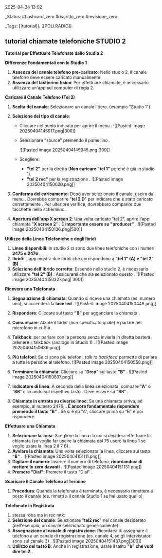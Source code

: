 2025-04-24 13:02

_Status: #flashcard_zero  #riscritto_zero  #revisione_zero 

_Tags: [[tutorial]]. [[POLI.RADIO]]

## tutorial chiamate telefoniche STUDIO 2

**Tutorial per Effettuare Telefonate dallo Studio 2**

**Differenze Fondamentali con lo Studio 1**

1. **Assenza del canale telefono pre-caricato**: Nello studio 2, il canale telefono deve essere caricato manualmente.
2. **Assenza del tastierino fisico**: Per effettuare chiamate, è necessario utilizzare un'app sul computer di regia 2.

**Caricare il Canale Telefono (Tel 2)**

1. **Scelta del canale**: Selezionare un canale libero. (esempio "Studio 1")
2. **Selezione del tipo di canale**:
    - Cliccare nel punto indicato per aprire il menu .
      ![[Pasted image 20250404145917.png|300]]
    - Selezionare "source" premendo il pomellino .
      
      ![[Pasted image 20250404145945.png|300]]
    - Scegliere:
        - **"tel 2"** per la diretta 
          (**Non caricare "tel 1"** perché è già in studio 1).
        - **"tel 2 rec"** per la registrazione .
          ![[Pasted image 20250404150020.png]]
        
3. **Conferma del caricamento**: Dopo aver selezionato il canale, uscire dal menu . Dovrebbe comparire "**tel 2 D**" per indicare che è stato caricato correttamente . Per ulteriore verifica, dovrebbero comparire due tacchette nello schermino .
4. **Apertura dell'app X screen 2**: Una volta caricato "tel 2", aprire l'app chiamata "**X screen 2**" . È **importante essere su "producer"** .
   ![[Pasted image 20250404150136.png|500]]

**Utilizzo delle Linee Telefoniche e degli Ibridi**

1. **Linee disponibili**: In studio 2 ci sono due linee telefoniche con i numeri **2475 e 2476** .
2. **Ibridi**: L'app mostra due ibridi  che corrispondono a **"tel 1" (A) e "tel 2" (B)** .
3. **Selezione dell'ibrido corretto**: Essendo nello studio 2, è necessario utilizzare **"tel 2" (B)** . Assicurarsi che sia selezionato questo .
   ![[Pasted image 20250404150327.png| 300]]

**Ricevere una Telefonata**

1. **Segnalazione di chiamata**: Quando si riceve una chiamata (es. numero uno), si accenderà la **luce led** .
   ![[Pasted image 20250404150449.png]]
2. **Rispondere**: Cliccare sul tasto **"B"** per agganciare la chiamata .
3. **Comunicare**: Alzare il fader (non specificato quale) e parlare nel microfono in cuffia .
 
4. **Talkback**: per parlare con la persona senza inviarla in diretta basterà premere il talkback (analogo in Studio 1) .
   ![[Pasted image 20250404150636.png]]
5. **Più telefoni**: Se ci sono più telefoni, *talk to backfeed* permette di parlare a tutte le persone al telefono.
   ![[Pasted image 20250404150558.png]]

6. **Terminare la chiamata**: Cliccare su "**Drop**" sul tasto **"B"** . 
   ![[Pasted image 20250404150807.png]]
7. **Indicatore di linea**: A seconda della linea selezionata, compare "**A**" o "**BB**" cliccando sul rispettivo tasto . Deve essere su "**BB**" .
8. **Chiamate in entrata su diverse linee**: Se una chiamata arriva, ad esempio, al numero 2476, . **È ancora fondamentale rispondere premendo il tasto "B"** . 
   Se si è su "A", cliccare prima su "B" e poi rispondere.

**Effettuare una Chiamata**

1. **Selezionare la linea**: Scegliere la linea da cui si desidera effettuare la chiamata (se voglio far uscire la chiamata dal 75  userò la linea 1 se voglio usare la linea 2 il 7 6) .
2. **Avviare la chiamata**: Una volta selezionata la linea, cliccare sul tasto **"B"** .
   ![[Pasted image 20250404151111.png]]
3. **Digitare il numero**: Inserire il numero di telefono, **ricordandosi di mettere lo zero davanti** .
   ![[Pasted image 20250404151131.png]]
4. **Premere "Dial"**: Premere il tasto "Dial"  .


**Scaricare il Canale Telefono al Termine**

1. **Procedura**: Quando la telefonata è terminata, è necessario rimettere a posto il canale  (es. rimetti a il canale Studio 1 se hai usato quello)

**Telefonate in Registrata**

1. stessa roba ma in  rec mtk:
2. **Selezione del canale**: Selezionare "**tel2 rec**" nel canale desiderato (nell'esempio, un canale selezionato genericamente) .
3. **Assegnazione al canale di registrazione**: Ricordarsi di assegnare il telefono a un canale di registrazione (es. canale 4, se gli intervistatori sono sul canale 3) .
   ![[Pasted image 20250404151437.png|300]]
4. **Utilizzo del tasto B**: Anche in registrazione, usare il tasto **"b" che vuol dire tel 2** .







